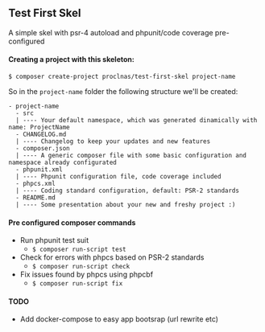 Test First Skel
--

A simple skel with psr-4 autoload and phpunit/code coverage pre-configured

#### Creating a project with this skeleton:
```
$ composer create-project proclnas/test-first-skel project-name
```

So in the `project-name` folder the following structure we'll be created:
```
- project-name
  - src
  | ---- Your default namespace, which was generated dinamically with name: ProjectName
  - CHANGELOG.md
  | ---- Changelog to keep your updates and new features
  - composer.json
  | ---- A generic composer file with some basic configuration and namespace already configurated
  - phpunit.xml
  | ---- Phpunit configuration file, code coverage included
  - phpcs.xml
  | ---- Coding standard configuration, default: PSR-2 standards
  - README.md
  | ---- Some presentation about your new and freshy project :)
```

#### Pre configured composer commands

- Run phpunit test suit
    - `$ composer run-script test`
- Check for errors with phpcs based on PSR-2 standards
    - `$ composer run-script check`
- Fix issues found by phpcs using phpcbf
    - `$ composer run-script fix`

#### TODO
- Add docker-compose to easy app bootsrap (url rewrite etc)
